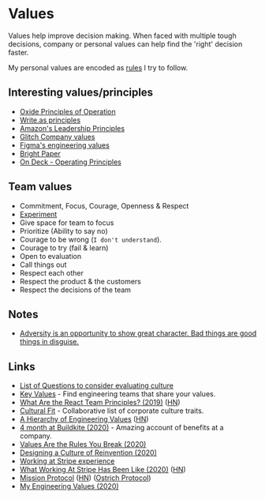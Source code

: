 # Values

Values help improve decision making. When faced with multiple tough decisions, company or personal values can help find the 'right' decision faster.

My personal values are encoded as [rules](https://github.com/bgoonz/Knowledge-Bank/tree/d157cab4a536be397d8f7d36c79f7d69d282500a/14-Pure-Education/knowledge-master/knowledge-master/focusing/rules.md) I try to follow.

## Interesting values/principles

* [Oxide Principles of Operation](https://oxide.computer/principles/)
* [Write.as principles](https://write.as/principles)
* [Amazon's Leadership Principles](https://www.amazon.jobs/en/principles)
* [Glitch Company values](https://handbook.glitch.me/#values)
* [Figma's engineering values](https://www.figma.com/blog/figmas-engineering-values/)
* [Bright Paper](https://beamapp.co/bright_paper.html)
* [On Deck - Operating Principles](https://www.beondeck.com/principles)

## Team values

* Commitment, Focus, Courage, Openness & Respect
* [Experiment](https://www.youtube.com/watch?v=5WVXCy1Q88o)
* Give space for team to focus
* Prioritize (Ability to say no)
* Courage to be wrong (`I don't understand`).
* Courage to try (fail & learn)
* Open to evaluation
* Call things out
* Respect each other
* Respect the product & the customers
* Respect the decisions of the team

## Notes

* [Adversity is an opportunity to show great character. Bad things are good things in disguise.](https://twitter.com/galjudo/status/1318888329245589505)

## Links

* [List of Questions to consider evaluating culture](https://twitter.com/jenistyping/status/1201560725379960832)
* [Key Values](https://www.keyvalues.com) - Find engineering teams that share your values.
* [What Are the React Team Principles? (2019)](https://overreacted.io/what-are-the-react-team-principles/) ([HN](https://news.ycombinator.com/item?id=21878713))
* [Cultural Fit](https://cultural.fit) - Collaborative list of corporate culture traits.
* [A Hierarchy of Engineering Values](https://www.duncanmcisaac.com/a-hierarchy-of-engineering-values/) ([HN](https://news.ycombinator.com/item?id=23373807))
* [4 month at Buildkite (2020)](https://juanitofatas.com/4-month-buildkite) - Amazing account of benefits at a company.
* [Values Are the Rules You Break (2020)](https://8thlight.com/blog/stephen-prater/2020/09/15/values-rules-break.html)
* [Designing a Culture of Reinvention (2020)](https://overcast.fm/+BlzFOUoJA)
* [Working at Stripe experience](https://twitter.com/jzipdamonsta/status/1313860094438846464)
* [What Working At Stripe Has Been Like (2020)](https://kalzumeus.com/2020/10/09/four-years-at-stripe/) ([HN](https://news.ycombinator.com/item?id=24721118))
* [Mission Protocol](https://missionprotocol.org) ([HN](https://news.ycombinator.com/item?id=24832404)) ([Ostrich Protocol](https://ostrichprotocol.org))
* [My Engineering Values (2020)](https://mikemcquaid.com/2020/12/15/my-engineering-values/)
